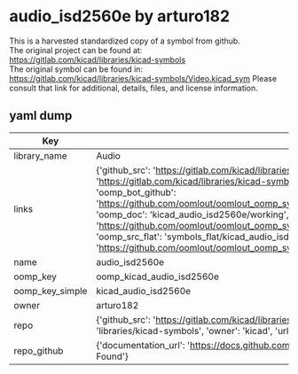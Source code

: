 # audio_isd2560e by arturo182  
This is a harvested standardized copy of a symbol from github.  
The original project can be found at:  
https://gitlab.com/kicad/libraries/kicad-symbols  
The original symbol can be found in:
https://gitlab.com/kicad/libraries/kicad-symbols/Video.kicad_sym
Please consult that link for additional, details, files, and license information.  
## yaml dump  
| Key | Value |  
| --- | --- |  
| library_name | Audio |  
| links | {'github_src': 'https://gitlab.com/kicad/libraries/kicad-symbols/Video.kicad_sym', 'github_src_repo': 'https://gitlab.com/kicad/libraries/kicad-symbols', 'oomp_bot': 'kicad_audio_isd2560e/working', 'oomp_bot_github': 'https://github.com/oomlout/oomlout_oomp_symbol_bot/tree/main/kicad_audio_isd2560e/working', 'oomp_doc': 'kicad_audio_isd2560e/working', 'oomp_doc_github': 'https://github.com/oomlout/oomlout_oomp_symbol_doc/tree/main/kicad_audio_isd2560e/working', 'oomp_src_flat': 'symbols_flat/kicad_audio_isd2560e/working', 'oomp_src_flat_github': 'https://github.com/oomlout/oomlout_oomp_symbol_src/tree/main/kicad_audio_isd2560e/working'} |  
| name | audio_isd2560e |  
| oomp_key | oomp_kicad_audio_isd2560e |  
| oomp_key_simple | kicad_audio_isd2560e |  
| owner | arturo182 |  
| repo | {'github_src': 'https://gitlab.com/kicad/libraries/kicad-symbols/Video.kicad_sym', 'name': 'libraries/kicad-symbols', 'owner': 'kicad', 'url': 'https://gitlab.com/kicad/libraries/kicad-symbols'} |  
| repo_github | {'documentation_url': 'https://docs.github.com/rest/repos/repos#get-a-repository', 'message': 'Not Found'} |  

